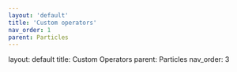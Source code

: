 ```yaml
---
layout: 'default'
title: 'Custom operators'
nav_order: 1
parent: Particles
---
```



layout: default
title: Custom Operators
parent: Particles
nav_order: 3

